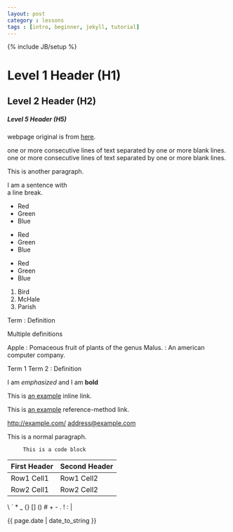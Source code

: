 ```yaml
---
layout: post
category : lessons
tags : [intro, beginner, jekyll, tutorial]
---
```


{% include JB/setup %}

# Level 1 Header (H1)
## Level 2 Header (H2)
##### Level 5 Header (H5)

webpage original is from [here](http://support.mashery.com/docs/customizing_your_portal/Markdown_Cheat_Sheet/ "show txt"). 

one or more consecutive lines of text separated by one or more blank lines. one or more consecutive lines of text separated by one or more blank lines.

This is another paragraph.

I am a sentence with  
a line break.


* Red
* Green
* Blue

+ Red
+ Green
+ Blue

- Red
- Green
- Blue

1. Bird
2. McHale
3. Parish

Term
: Definition

Multiple definitions

Apple
: Pomaceous fruit of plants of the genus Malus.
: An american computer company.

Term 1
Term 2
: Definition

I am *emphasized* and I am **bold**

This is [an example](http://example.com/ "Optional Title") inline link.

[id]: http://example.com/ "Optional Title Here"
This is [an example][id] reference-method link.

<http://example.com/> <address@example.com>

This is a normal paragraph.

         This is a code block


| First Header  | Second Header |
| ------------- | ------------- |
| Row1 Cell1    | Row1 Cell2    |
| Row2 Cell1    | Row2 Cell2    |


\\
\`
\*
\_
\{\}
\[\]
\(\)
\#
\+
\-
\.
\!
\:
\|

{{ page.date | date_to_string }}
